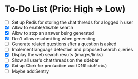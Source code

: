# To-Do List (Prio: High => Low)

- [ ] Set up Redis for storing the chat threads for a logged in user
- [x] Allow to enable/disable search
- [x] Allow to stop an answer being generated
- [x] Don't allow resubmitting when generating
- [ ] Generate related questions after a question is asked
- [ ] Implement language detection and proposed search queries
- [x] Display the web search results (images/links)
- [ ] Show all user's chat threads on the sidebar
- [x] Set up Clerk for production use (DNS stuff etc.)
- [ ] Maybe add Sentry
